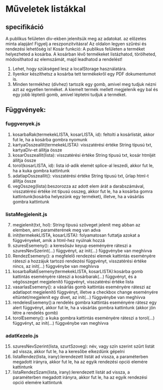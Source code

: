 # Műveletek listákkal
## specifikáció
A publikus felületen div-ekben jelenítsük meg az adatokat. az előzetes minta alapján! Figyelj a reszponzitvitásra!
Az oldalon legyen szűrési és rendezési lehetőség is!
Kosár funkció:  A publikus felületen a terméket helyezheted a kosárba. A kosárban lévő termékeket listázhatod, törölheted, módosíthatod az elemszámát, majd leadhatod a rendelést!
1. Lehet, hogy szükséged lesz a localStorage használatára. 
2. Ilyenkor készíthetsz a kosárba tett termékekről egy PDF dokumentumot is.
3. Minden termékhez (divhez) tartozik egy gomb, amivel meg tudjuk nézni azt az egyetlen terméket.
A kiemelt termék mellett megjelenik egy bal és egy jobb léptető gomb, amivel léptetni tudjuk a terméket.

## Függvények:
### fuggvenyek.js
1. kosarbaRak(termekekLISTA, kosarLISTA, id): feltolti a kosárlistát, akkor fut le, ha a kosárba gombra nyomunk
2. kartyaOsszeallit(termekekLISTA): visszatérési értéke String típusú txt, kartyaDiv-et állítja össze
3. kosarOsszeallit(lista): visszatérési értéke String típusú txt, kosár htmljét állítja össze
4. torol(kosarLISTA, id): lista id-adik elemét splice-al leszedi, akkor fut le, ha a kuka gombra kattintunk
5. adatlapOsszeallit(): visszatérési értéke String típusú txt, űrlap html-t állítja össze
6. vegOsszeg(lista):beszorozza az adott elem árát a darabszámával, visszatérési értéke int típusú osszeg, akkor fut le, ha a kosárba gomra kattintunk(kosárba helyezünk egy terméket), illetve, ha a vásárlás gombra kattintunk
### listaMegjelenit.js
7. megjelenit(txt, hol): String típusú szöveget jelenít meg abban az elemben, ami paraméterének meg van adva
8. init(termekekLISTA, kosarLISTA): folyamatosan futtatja azokat a függvényeket, amik a html-hez nyúlnak hozzá
9. szuresEsemeny(): a keresősáv keyup eseményére ráteszi a szuresNevSzerint(...) függvényt, az init(...) függvénybe van meghívva
10. RendezEsemeny(): a megfelelő rendezési elemek kattintás eseményére ráteszi a hozzájuk tartozó rendezési függvényt, visszatérési értéke nincs, az init(...) függvénybe van meghívva
11. kosarbaRakEsemeny(termekekLISTA, kosarLISTA):kosárba gomb kattintás eseményére ráteszi a kosárbarak(...) függvényt, és a végösszeget megjelenítő függvényt, visszatérési értéke lista
12. vasarlasEsemeny(): a vásárlás gomb kattintás eseményére ráteszi az adatlapot megjelenítő függvényt, illetve a checkbox change eseményére eltüntet/megjelenít egy divet, az init(...) függvénybe van meghívva
13. rendelesEsemeny():a rendelés gombra kattintás eseményére rátesz egy alert függvényt, akkor fut le, ha a vásárlás gombra kattintunk (akkor jön létre a rendelés gomb)
14. torolEsemeny(): a kuka gombra kattintás eseményére ráteszi a torol(...) függvényt, az init(...) függvénybe van meghívva
### adatKezelo.js
15. szuresNevSzerint(lista, szurtSzoveg): név, vagy szín szerint szűrt listát ad vissza, akkor fut le, ha a keresőbe elkezdünk gépelni
16. listaRendez(lista, irany):lerendezett listát ad vissza, a paraméterben megadott irányra, akkor fut le, ha az egyik rendezési opció elemére kattintunk
17. listaRendezSzam(lista, irany):lerendezett listát ad vissza, a paraméterben megadott irányra, akkor fut le, ha az egyik rendezési opció elemére kattintunk
